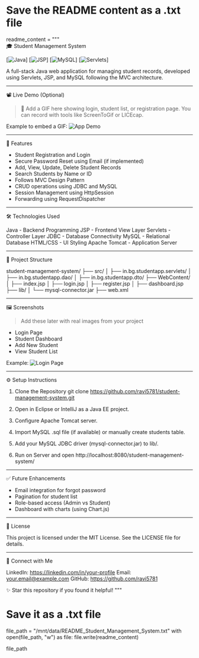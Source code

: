 # Save the README content as a .txt file

readme_content = """\
🎓 Student Management System

[![Java](https://img.shields.io/badge/Java-%23ED8B00.svg?style=for-the-badge&logo=java&logoColor=white)]
[![JSP](https://img.shields.io/badge/JSP-%23F7DF1E.svg?style=for-the-badge&logo=jsp&logoColor=black)]
[![MySQL](https://img.shields.io/badge/MySQL-%2300f.svg?style=for-the-badge&logo=mysql&logoColor=white)]
[![Servlets](https://img.shields.io/badge/Servlets-EE4C2C?style=for-the-badge&logo=java&logoColor=white)]

A full-stack Java web application for managing student records, developed using Servlets, JSP, and MySQL following the MVC architecture.

---

📽️ Live Demo (Optional)

> 🎥 Add a GIF here showing login, student list, or registration page.
> You can record with tools like ScreenToGif or LICEcap.

Example to embed a GIF:
![App Demo](assets/demo.gif)

---

🚀 Features

- Student Registration and Login
- Secure Password Reset using Email (if implemented)
- Add, View, Update, Delete Student Records
- Search Students by Name or ID
- Follows MVC Design Pattern
- CRUD operations using JDBC and MySQL
- Session Management using HttpSession
- Forwarding using RequestDispatcher

---

🛠️ Technologies Used

Java       - Backend Programming
JSP        - Frontend View Layer
Servlets   - Controller Layer
JDBC       - Database Connectivity
MySQL      - Relational Database
HTML/CSS   - UI Styling
Apache Tomcat - Application Server

---

📁 Project Structure

student-management-system/
├── src/
│   ├── in.bg.studentapp.servlets/
│   ├── in.bg.studentapp.dao/
│   ├── in.bg.studentapp.dto/
├── WebContent/
│   ├── index.jsp
│   ├── login.jsp
│   ├── register.jsp
│   ├── dashboard.jsp
├── lib/
│   └── mysql-connector.jar
├── web.xml

---

🖼️ Screenshots

> Add these later with real images from your project

- Login Page
- Student Dashboard
- Add New Student
- View Student List

Example:
![Login Page](assets/login.png)

---

⚙️ Setup Instructions

1. Clone the Repository
   git clone https://github.com/ravi5781/student-management-system.git

2. Open in Eclipse or IntelliJ as a Java EE project.

3. Configure Apache Tomcat server.

4. Import MySQL .sql file (if available) or manually create students table.

5. Add your MySQL JDBC driver (mysql-connector.jar) to lib/.

6. Run on Server and open http://localhost:8080/student-management-system/

---

✅ Future Enhancements

- Email integration for forgot password
- Pagination for student list
- Role-based access (Admin vs Student)
- Dashboard with charts (using Chart.js)

---

📄 License

This project is licensed under the MIT License.
See the LICENSE file for details.

---

💬 Connect with Me

LinkedIn: https://linkedin.com/in/your-profile
Email: your.email@example.com
GitHub: https://github.com/ravi5781

✨ Star this repository if you found it helpful!
"""

# Save it as a .txt file
file_path = "/mnt/data/README_Student_Management_System.txt"
with open(file_path, "w") as file:
    file.write(readme_content)

file_path
